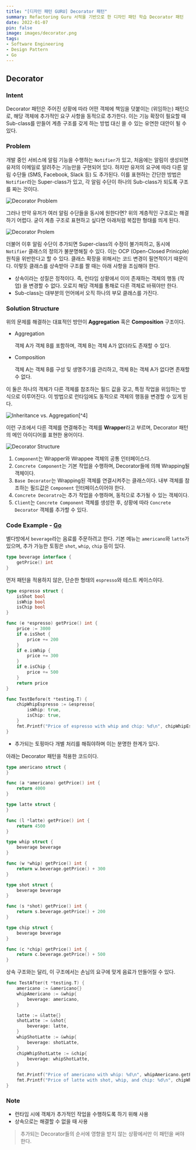 ```yaml
---
title: "[디자인 패턴 GURU] Decorator 패턴"
summary: Refactoring Guru 서적을 기반으로 한 디자인 패턴 학습 Decorator 패턴
date: 2022-01-07
pin: false
image: images/decorator.png
tags:
- Software Engineering
- Design Pattern
- Go
---
```


## Decorator

### Intent

Decorator 패턴은 주어진 상황에 따라 어떤 객체에 책임을 덧붙이는 (위임하는) 패턴으로, 해당 객체에 추가적인 요구 사항을 동적으로 추가한다. 이는 기능 확장이 필요할 때 Sub-class를 만들어 계층 구조를 갖게 하는 방법 대신 쓸 수 있는 유연한 대안이 될 수 있다.

### Problem

개발 중인 서비스에 알림 기능을 수행하는 `Notifier`가 있고, 처음에는 알림이 생성되면 유저의 이메일로 알려주는 기능만을 구현되어 있다. 하지만 유저의 요구에 따라 다른 알림 수단들 (SMS, Facebook, Slack 등) 도 추가된다. 이를 표현하는 간단한 방법은 `Notifier`라는 Super-class가 있고, 각 알림 수단이 하나의 Sub-class가 되도록 구조를 짜는 것이다.

![Decorator Problem[^1]](images/decorator-problem2.png)

그러나 만약 유저가 여러 알림 수단들을 동시에 원한다면? 위의 계층적인 구조로는 해결하기 어렵다. 굳이 계층 구조로 표현하고 싶다면 아래처럼 복잡한 형태를 띄게 된다.

![Decorator Prolem[^1]](images/decorator-problem3.png)

더불어 이후 알림 수단이 추가되면 Super-class의 수정이 불가피하고, 동시에 `Notifier` 클래스의 정의가 불분명해질 수 있다. 이는 OCP (Open-Closed Prinicple) 원칙을 위반한다고 할 수 있다. 클래스 확장을 위해서는 코드 변경이 필연적이기 때문이다. 이렇듯 클래스를 상속받아 구조를 짤 때는 아래 사항을 조심해야 한다.

- 상속이라는 성질은 정적이다. 즉, 런타임 상황에서 이미 존재하는 객체의 행동 (작업) 을 변경할 수 없다. 오로지 해당 객체를 통채로 다른 객체로 바꿔야만 한다.
- Sub-class는 대부분의 언어에서 오직 하나의 부모 클래스를 가진다.

### Solution Structure

위의 문제를 해결하는 대표적인 방안이 **Aggregation** 혹은 **Composition** 구조이다.

- Aggregation

  객체 A가 객체 B를 포함하며, 객체 B는 객체 A가 없더라도 존재할 수 있다.

- Composition

  객체 A는 객체 B를 구성 및 생명주기를 관리하고, 객체 B는 객체 A가 없다면 존재할 수 없다.

이 둘은 하나의 객체가 다른 객체를 참조하는 필드 값을 갖고, 특정 작업을 위임하는 방식으로 이루어진다. 이 방법으로 런타임에도 동적으로 객체의 행동을 변경할 수 있게 된다.

![Inheritance vs. Aggregation[^4]](images/decorator-solution1-en.png)

이런 구조에서 다른 객체를 연결해주는 객체를 **Wrapper**라고 부르며, Decorator 패턴의 메인 아이디어를 표현한 용어이다.

![Decorator Structure[^1]](images/decorator-structure.png)

1. `Component`는 Wrapper와 Wrappee 객체의 공통 인터페이스다.
2. `Concrete Component`는 기본 작업을 수행하며, Decorator들에 의해 Wrapping될 객체이다.
3. `Base Decorator`는 Wrapping된 객체를 연결시켜주는 클래스이다. 내부 객체를 참조하는 필드값은 `Component` 인터페이스이어야 한다.
4. `Concrete Decoratro`는 추가 작업을 수행하며, 동적으로 추가될 수 있는 객체이다.
5. `Client`는 `Concrete Component` 객체를 생성한 후, 상황에 따라 `Concrete Decorator` 객체를 추가할 수 있다.

### Code Example - [Go](https://github.com/joonparkhere/records/tree/main/design-pattern/project/hello-structural-pattern/decorator)

별다방에서 `beverage`라는 음료를 주문하려고 한다. 기본 메뉴는 `americano`와 `latte`가 있으며, 추가 가능한 토핑은 `shot`, `whip`, `chip` 등이 있다.

```go
type beverage interface {
	getPrice() int
}
```

먼저 패턴을 적용하지 않은, 단순한 형태의 `espresso`와 테스트 케이스이다.

```go
type espresso struct {
	isShot bool
	isWhip bool
	isChip bool
}

func (e *espresso) getPrice() int {
	price := 3000
	if e.isShot {
		price += 200
	}
	if e.isWhip {
		price += 300
	}
	if e.isChip {
		price += 500
	}
	return price
}
```

```go
func TestBefore(t *testing.T) {
	chipWhipEspresso := &espresso{
		isWhip: true,
		isChip: true,
	}
	fmt.Printf("Price of espresso with whip and chip: %d\n", chipWhipEspresso.getPrice())
}
```

- 추가되는 토핑마다 개별 처리를 해줘야하며 이는 분명한 한계가 있다.

아래는 Decorator 패턴을 적용한 코드이다.

```go
type americano struct {
}

func (a *americano) getPrice() int {
	return 4000
}
```

```go
type latte struct {
}

func (l *latte) getPrice() int {
	return 4500
}
```

```go
type whip struct {
	beverage beverage
}

func (w *whip) getPrice() int {
	return w.beverage.getPrice() + 300
}
```

```go
type shot struct {
	beverage beverage
}

func (s *shot) getPrice() int {
	return s.beverage.getPrice() + 200
}
```

```go
type chip struct {
	beverage beverage
}

func (c *chip) getPrice() int {
	return c.beverage.getPrice() + 500
}
```

상속 구조와는 달리, 이 구조에서는 손님의 요구에 맞게 음료가 만들어질 수 있다.

```go
func TestAfter(t *testing.T) {
	americano := &americano{}
	whipAmericano := &whip{
		beverage: americano,
	}

	latte := &latte{}
	shotLatte := &shot{
		beverage: latte,
	}
	whipShotLatte := &whip{
		beverage: shotLatte,
	}
	chipWhipShotLatte := &chip{
		beverage: whipShotLatte,
	}

	fmt.Printf("Price of americano with whip: %d\n", whipAmericano.getPrice())
	fmt.Printf("Price of latte with shot, whip, and chip: %d\n", chipWhipShotLatte.getPrice())
}
```

### Note

- 런타임 시에 객체가 추가적인 작업을 수행하도록 하기 위해 사용
- 상속으로는 해결할 수 없을 때 사용

> 추가되는 Decorator들의 순서에 영향을 받지 않는 상황에서만 이 패턴을 써야 한다.

[^1]: [Decorator Origin](https://refactoring.guru/design-patterns/decorator)
